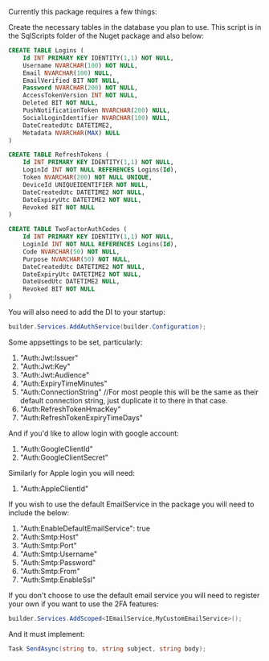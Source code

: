 Currently this package requires a few things:

Create the necessary tables in the database you plan to use.
This script is in the SqlScripts folder of the Nuget package and also below:

``` sql
CREATE TABLE Logins (
    Id INT PRIMARY KEY IDENTITY(1,1) NOT NULL,
    Username NVARCHAR(100) NOT NULL,
    Email NVARCHAR(100) NULL,
    EmailVerified BIT NOT NULL,
    Password NVARCHAR(200) NOT NULL,
    AccessTokenVersion INT NOT NULL,
    Deleted BIT NOT NULL,
    PushNotificationToken NVARCHAR(200) NULL,
    SocialLoginIdentifier NVARCHAR(100) NULL,
    DateCreatedUtc DATETIME2,
    Metadata NVARCHAR(MAX) NULL
)

CREATE TABLE RefreshTokens (
    Id INT PRIMARY KEY IDENTITY(1,1) NOT NULL,
    LoginId INT NOT NULL REFERENCES Logins(Id),
    Token NVARCHAR(200) NOT NULL UNIQUE,
    DeviceId UNIQUEIDENTIFIER NOT NULL,
    DateCreatedUtc DATETIME2 NOT NULL,
    DateExpiryUtc DATETIME2 NOT NULL,
    Revoked BIT NOT NULL
)

CREATE TABLE TwoFactorAuthCodes (
    Id INT PRIMARY KEY IDENTITY(1,1) NOT NULL,
    LoginId INT NOT NULL REFERENCES Logins(Id),
    Code NVARCHAR(50) NOT NULL,
    Purpose NVARCHAR(50) NOT NULL,
    DateCreatedUtc DATETIME2 NOT NULL,
    DateExpiryUtc DATETIME2 NOT NULL,
    DateUsedUtc DATETIME2 NULL,
    Revoked BIT NOT NULL
)
```

You will also need to add the DI to your startup:
```cs
builder.Services.AddAuthService(builder.Configuration);
```


Some appsettings to be set, particularly:
1. "Auth:Jwt:Issuer"
2. "Auth:Jwt:Key"
3. "Auth:Jwt:Audience"
4. "Auth:ExpiryTimeMinutes"
5. "Auth:ConnectionString" //For most people this will be the same as their default connection string, just duplicate it to there in that case.
6. "Auth:RefreshTokenHmacKey"
7. "Auth:RefreshTokenExpiryTimeDays"

And if you'd like to allow login with google account:
1. "Auth:GoogleClientId"
2. "Auth:GoogleClientSecret"

Similarly for Apple login you will need:
1. "Auth:AppleClientId"

If you wish to use the default EmailService in the package you will need to include the below:
1. "Auth:EnableDefaultEmailService": true
2. "Auth:Smtp:Host"
3. "Auth:Smtp:Port"
4. "Auth:Smtp:Username"
5. "Auth:Smtp:Password"
6. "Auth:Smtp:From"
7. "Auth:Smtp:EnableSsl"

If you don't choose to use the default email service you will need to register your own if you want to use the 2FA features:
```cs
builder.Services.AddScoped<IEmailService,MyCustomEmailService>();
```

And it must implement:
```cs
Task SendAsync(string to, string subject, string body);
```